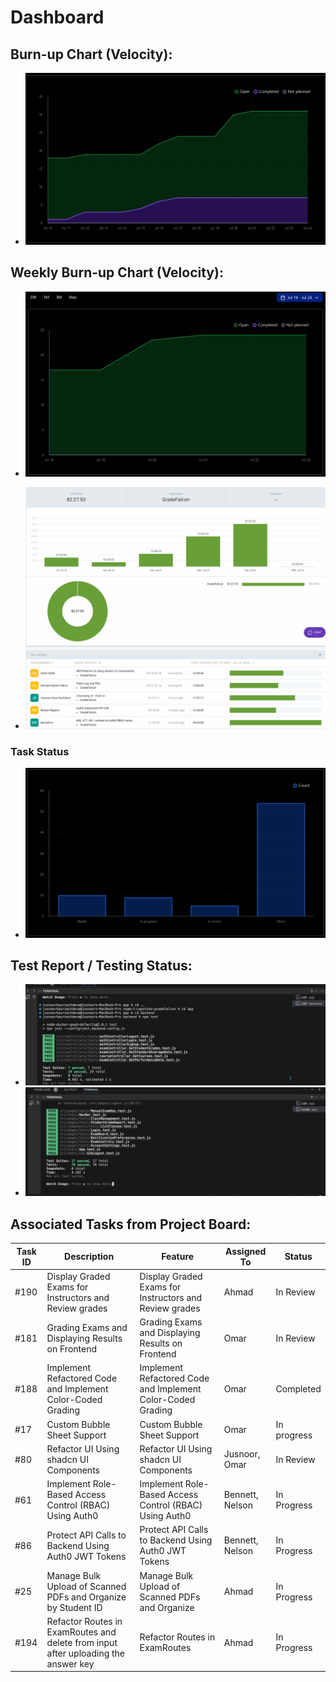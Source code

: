 # Dashboard

## Burn-up Chart (Velocity):
- ![docs/weekly logs/Burn Up Charts/burn up chart 2.png](../../BurnUpCharts/BurnUpChart16.png)

## Weekly Burn-up Chart (Velocity):
- ![docs/weekly logs/Burn Up Charts/burn up chart 2.png](../../WeeklyBurnUpChart/BurnUpChart2.png)

- ![docs/weekly logs/Clockify/Time.png](../../Clockify/Time16.png)

### Task Status

- ![docs/weekly logs/Status/Status1.png](../../Status/Status16.png)


## Test Report / Testing Status:

- ![docs/weekly logs/Tests/[Tests]](../../Tests/BackendTestJul17.jpg)
- ![docs/weekly logs/Tests/[Tests]](../../Tests/FrontendTestJul17.jpg)



## Associated Tasks from Project Board:

| Task ID | Description        | Feature   | Assigned To | Status   |
| ------- | ------------------ | --------- | ----------- | -------- |
| #190    | Display Graded Exams for Instructors and Review grades | Display Graded Exams for Instructors and Review grades | Ahmad       | In Review      |
| #181    | Grading Exams and Displaying Results on Frontend | Grading Exams and Displaying Results on Frontend | Omar       | In Review      |
| #188    | Implement Refactored Code and Implement Color-Coded Grading | Implement Refactored Code and Implement Color-Coded Grading | Omar        | Completed  |
| #17     | Custom Bubble Sheet Support                       | Custom Bubble Sheet Support                       | Omar        | In progress      |
|  #80     | Refactor UI Using shadcn UI Components                          | Refactor UI Using shadcn UI Components               | Jusnoor, Omar     | In Review|
| #61      | Implement Role-Based Access Control (RBAC) Using Auth0 | Implement Role-Based Access Control (RBAC) Using Auth0 | Bennett, Nelson | In Progress|
| #86      | Protect API Calls to Backend Using Auth0 JWT Tokens | Protect API Calls to Backend Using Auth0 JWT Tokens | Bennett, Nelson | In Progress|
| #25      | Manage Bulk Upload of Scanned PDFs and Organize by Student ID | Manage Bulk Upload of Scanned PDFs and Organize  | Ahmad | In Progress|
| #194      | Refactor Routes in ExamRoutes and delete from input after uploading the answer key | Refactor Routes in ExamRoutes  | Ahmad | In Progress|
